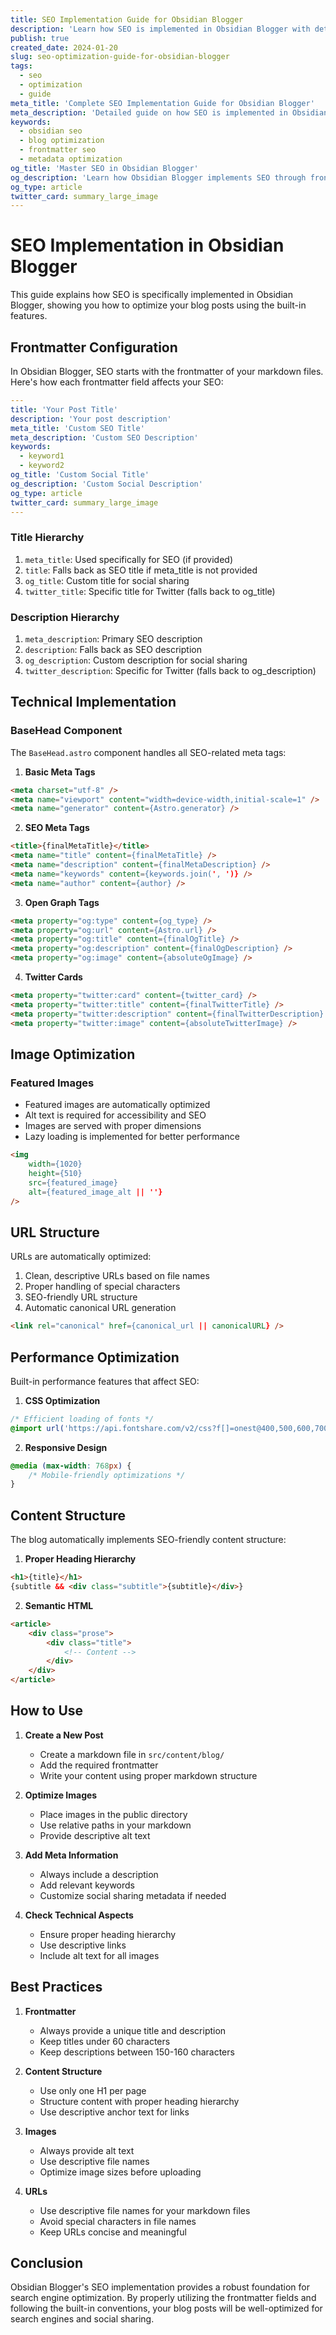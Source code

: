 ```yaml
---
title: SEO Implementation Guide for Obsidian Blogger
description: 'Learn how SEO is implemented in Obsidian Blogger with detailed explanations of metadata, frontmatter, and technical optimizations.'
publish: true
created_date: 2024-01-20
slug: seo-optimization-guide-for-obsidian-blogger
tags:
  - seo
  - optimization
  - guide
meta_title: 'Complete SEO Implementation Guide for Obsidian Blogger'
meta_description: 'Detailed guide on how SEO is implemented in Obsidian Blogger, including frontmatter usage, metadata handling, and technical optimizations.'
keywords:
  - obsidian seo
  - blog optimization
  - frontmatter seo
  - metadata optimization
og_title: 'Master SEO in Obsidian Blogger'
og_description: 'Learn how Obsidian Blogger implements SEO through frontmatter, metadata, and technical optimizations'
og_type: article
twitter_card: summary_large_image
---
```


# SEO Implementation in Obsidian Blogger

This guide explains how SEO is specifically implemented in Obsidian Blogger, showing you how to optimize your blog posts using the built-in features.

## Frontmatter Configuration

In Obsidian Blogger, SEO starts with the frontmatter of your markdown files. Here's how each frontmatter field affects your SEO:

```yaml
---
title: 'Your Post Title'
description: 'Your post description'
meta_title: 'Custom SEO Title'
meta_description: 'Custom SEO Description'
keywords:
  - keyword1
  - keyword2
og_title: 'Custom Social Title'
og_description: 'Custom Social Description'
og_type: article
twitter_card: summary_large_image
---
```

### Title Hierarchy
1. `meta_title`: Used specifically for SEO (if provided)
2. `title`: Falls back as SEO title if meta_title is not provided
3. `og_title`: Custom title for social sharing
4. `twitter_title`: Specific title for Twitter (falls back to og_title)

### Description Hierarchy
1. `meta_description`: Primary SEO description
2. `description`: Falls back as SEO description
3. `og_description`: Custom description for social sharing
4. `twitter_description`: Specific for Twitter (falls back to og_description)

## Technical Implementation

### BaseHead Component
The `BaseHead.astro` component handles all SEO-related meta tags:

1. **Basic Meta Tags**
```html
<meta charset="utf-8" />
<meta name="viewport" content="width=device-width,initial-scale=1" />
<meta name="generator" content={Astro.generator} />
```

2. **SEO Meta Tags**
```html
<title>{finalMetaTitle}</title>
<meta name="title" content={finalMetaTitle} />
<meta name="description" content={finalMetaDescription} />
<meta name="keywords" content={keywords.join(', ')} />
<meta name="author" content={author} />
```

3. **Open Graph Tags**
```html
<meta property="og:type" content={og_type} />
<meta property="og:url" content={Astro.url} />
<meta property="og:title" content={finalOgTitle} />
<meta property="og:description" content={finalOgDescription} />
<meta property="og:image" content={absoluteOgImage} />
```

4. **Twitter Cards**
```html
<meta property="twitter:card" content={twitter_card} />
<meta property="twitter:title" content={finalTwitterTitle} />
<meta property="twitter:description" content={finalTwitterDescription} />
<meta property="twitter:image" content={absoluteTwitterImage} />
```

## Image Optimization

### Featured Images
- Featured images are automatically optimized
- Alt text is required for accessibility and SEO
- Images are served with proper dimensions
- Lazy loading is implemented for better performance

```html
<img
    width={1020}
    height={510}
    src={featured_image}
    alt={featured_image_alt || ''}
/>
```

## URL Structure

URLs are automatically optimized:
1. Clean, descriptive URLs based on file names
2. Proper handling of special characters
3. SEO-friendly URL structure
4. Automatic canonical URL generation

```html
<link rel="canonical" href={canonical_url || canonicalURL} />
```

## Performance Optimization

Built-in performance features that affect SEO:

1. **CSS Optimization**
```css
/* Efficient loading of fonts */
@import url('https://api.fontshare.com/v2/css?f[]=onest@400,500,600,700&f[]=sora@400,600,700&display=swap');
```

2. **Responsive Design**
```css
@media (max-width: 768px) {
    /* Mobile-friendly optimizations */
}
```

## Content Structure

The blog automatically implements SEO-friendly content structure:

1. **Proper Heading Hierarchy**
```html
<h1>{title}</h1>
{subtitle && <div class="subtitle">{subtitle}</div>}
```

2. **Semantic HTML**
```html
<article>
    <div class="prose">
        <div class="title">
            <!-- Content -->
        </div>
    </div>
</article>
```

## How to Use

1. **Create a New Post**
   - Create a markdown file in `src/content/blog/`
   - Add the required frontmatter
   - Write your content using proper markdown structure

2. **Optimize Images**
   - Place images in the public directory
   - Use relative paths in your markdown
   - Provide descriptive alt text

3. **Add Meta Information**
   - Always include a description
   - Add relevant keywords
   - Customize social sharing metadata if needed

4. **Check Technical Aspects**
   - Ensure proper heading hierarchy
   - Use descriptive links
   - Include alt text for all images

## Best Practices

1. **Frontmatter**
   - Always provide a unique title and description
   - Keep titles under 60 characters
   - Keep descriptions between 150-160 characters

2. **Content Structure**
   - Use only one H1 per page
   - Structure content with proper heading hierarchy
   - Use descriptive anchor text for links

3. **Images**
   - Always provide alt text
   - Use descriptive file names
   - Optimize image sizes before uploading

4. **URLs**
   - Use descriptive file names for your markdown files
   - Avoid special characters in file names
   - Keep URLs concise and meaningful

## Conclusion

Obsidian Blogger's SEO implementation provides a robust foundation for search engine optimization. By properly utilizing the frontmatter fields and following the built-in conventions, your blog posts will be well-optimized for search engines and social sharing. 